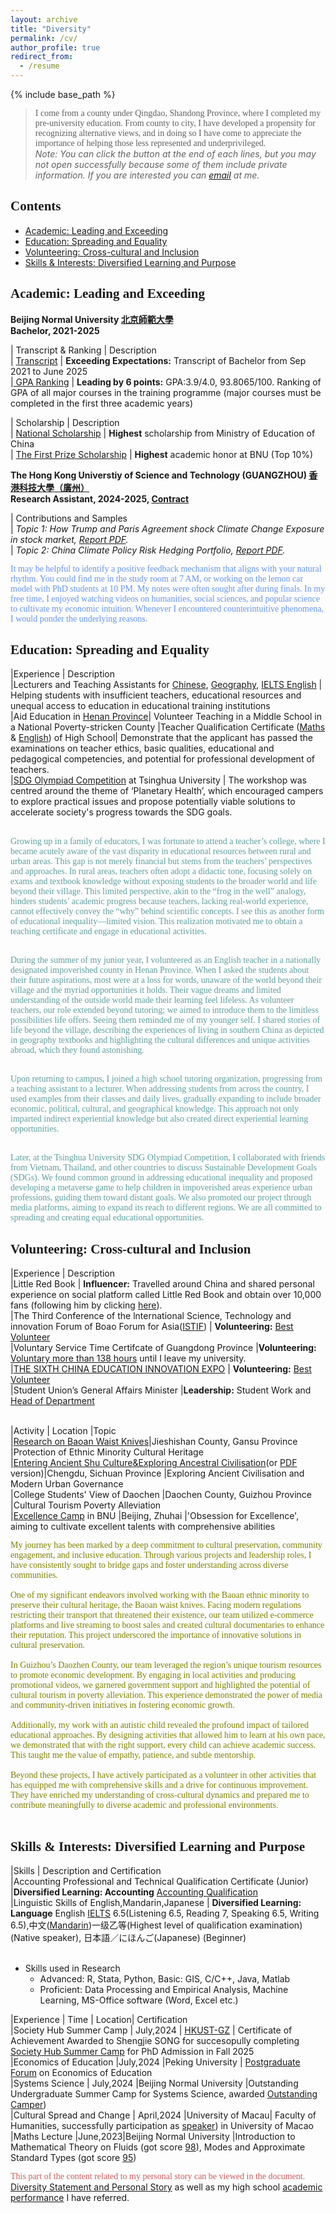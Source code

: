 ```yaml
---
layout: archive
title: "Diversity"
permalink: /cv/
author_profile: true
redirect_from:
  - /resume
---
```


{% include base_path %}

> <font face="Trebuchet MS">I come from a county under Qingdao, Shandong Province, where I completed my pre-university education. From county to city, I have developed a propensity for recognizing alternative views, and in doing so I have come to appreciate the importance of helping those less represented and underprivileged. </font> <br>
> *Note: You can click the button at the end of each lines, but you may not open successfully because some of them include private information. If you are interested you can [email](mailto:sjs@mail.bnu.edu.cn) at me.*

## <font face="ABeeZee">Contents</font>
* [Academic: Leading and Exceeding](#section1)
* [Education: Spreading and Equality](#section2)
* [Volunteering: Cross-cultural and Inclusion](#section3)
* [Skills & Interests: Diversified Learning and Purpose](#section4)

<a id="section1"></a>
## <font face="Comic Sans MS">Academic: Leading and Exceeding</font>

**Beijing Normal University [北京師範大學](https://www.bnu.edu.cn/)  <br>**
**Bachelor, 2021-2025**

| Transcript & Ranking | Description   <br>
| [Transcript]({{site.url}}/file/本科生英文成绩单.pdf)  | **Exceeding Expectations:** Transcript of Bachelor from Sep 2021 to  June 2025  <br>
|[ GPA Ranking]({{site.url}}/file/Shengjie_SONG's_Grade_at_bachalor.pdf) | **Leading by 6 points:** GPA:3.9/4.0, 93.8065/100. Ranking of GPA of all major courses in the training programme (major courses must be completed in the first three academic years)

| Scholarship                  | Description             <br>
| [National Scholarship]({{site.url}}/file/国家奖学金.pdf)          | **Highest** scholarship from Ministry of Education of China        <br>
| [The First Prize Scholarship]({{site.url}}/file/京师一等奖学金.pdf)    | **Highest** academic honor at BNU (Top 10%)    

**The Hong Kong Universtiy of Science and Technology (GUANGZHOU) [香港科技大學（廣州）](https://ugadmissions.hkust-gz.edu.cn/en/)  <br>**
**Research Assistant, 2024-2025, [Contract]({{site.url}}/file/intern_hkustgz.pdf)**

| Contributions and Samples   
|  *Topic 1: How Trump and Paris Agreement shock Climate Change Exposure in stock market, [Report PDF]({{site.url}}/file/Rea_report1.pdf).* <br> 
| *Topic 2: China Climate Policy Risk Hedging Portfolio, [Report PDF]({{site.url}}/file/Rea_report2.pdf).*

<font color=CornflowerBlue face="Times New Roman">It may be helpful to identify a positive feedback mechanism that aligns with your natural rhythm. You could find me in the study room at 7 AM, or working on the lemon car model with PhD students at 10 PM. My notes were often sought after during finals. In my free time, I enjoyed watching videos on humanities, social sciences, and popular science to cultivate my economic intuition. Whenever I encountered counterintuitive phenomena, I would ponder the underlying reasons.</font>

<a id="section2"></a>
## <font face="Comic Sans MS">Education: Spreading and Equality</font>

|Experience | Description  <br>
|Lecturers and Teaching Assistants for [Chinese]({{site.url}}/file/【教育实习】乘风语文实习.pdf), [Geography]({{site.url}}/file/【教育实习】宋圣洁实习证明.pdf), [IELTS English]({{site.url}}/file/CV_engintern.pdf) | Helping students with insufficient teachers, educational resources and unequal access to education in educational training institutions <br>
|Aid Education in [Henan Province]({{site.url}}/file/EDU_Zhijiao.pdf)| Volunteer Teaching in a Middle School in a National Poverty-stricken County
|Teacher Qualification Certificate ([Maths]({{site.url}}/file/数学教师.pdf) & [English]({{site.url}}/file/英语教师.pdf)) of High School| Demonstrate that the applicant has passed the examinations on teacher ethics, basic qualities, educational and pedagogical competencies, and potential for professional development of teachers.  <br>
|[SDG Olympiad Competition]({{site.url}}/file/thu铜.pdf) at Tsinghua University | The workshop was centred around the theme of ‘Planetary Health’, which encouraged campers to explore practical issues and propose potentially viable solutions to accelerate society's progress towards the SDG goals. <br> <br>

<font color=CadetBlue face="Times New Roman">Growing up in a family of educators, I was fortunate to attend a teacher’s college, where I became acutely aware of the vast disparity in educational resources between rural and urban areas. This gap is not merely financial but stems from the teachers’ perspectives and approaches. In rural areas, teachers often adopt a didactic tone, focusing solely on exams and textbook knowledge without exposing students to the broader world and life beyond their village. This limited perspective, akin to the “frog in the well” analogy, hinders students’ academic progress because teachers, lacking real-world experience, cannot effectively convey the “why” behind scientific concepts. I see this as another form of educational inequality—limited vision. This realization motivated me to obtain a teaching certificate and engage in educational activities. <br> <br>

During the summer of my junior year, I volunteered as an English teacher in a nationally designated impoverished county in Henan Province. When I asked the students about their future aspirations, most were at a loss for words, unaware of the world beyond their village and the myriad opportunities it holds. Their vague dreams and limited understanding of the outside world made their learning feel lifeless. As volunteer teachers, our role extended beyond tutoring; we aimed to introduce them to the limitless possibilities life offers. Seeing them reminded me of my younger self. I shared stories of life beyond the village, describing the experiences of living in southern China as depicted in geography textbooks and highlighting the cultural differences and unique activities abroad, which they found astonishing. <br> <br>

Upon returning to campus, I joined a high school tutoring organization, progressing from a teaching assistant to a lecturer. When addressing students from across the country, I used examples from their classes and daily lives, gradually expanding to include broader economic, political, cultural, and geographical knowledge. This approach not only imparted indirect experiential knowledge but also created direct experiential learning opportunities. <br> <br>

Later, at the Tsinghua University SDG Olympiad Competition, I collaborated with friends from Vietnam, Thailand, and other countries to discuss Sustainable Development Goals (SDGs). We found common ground in addressing educational inequality and proposed developing a metaverse game to help children in impoverished areas experience urban professions, guiding them toward distant goals. We also promoted our project through media platforms, aiming to expand its reach to different regions. We are all committed to spreading and creating equal educational opportunities.</font> 

<a id="section3"></a>
## <font face="Comic Sans MS">Volunteering: Cross-cultural and Inclusion</font>

|Experience | Description <br>
|Little Red Book | **Influencer:** Travelled around China and shared personal experience on social platform called Little Red Book and obtain over 10,000 fans (following him by clicking [here](https://www.xiaohongshu.com/user/profile/619e2dd9000000001000afa2?xhsshare=CopyLink&appuid=619e2dd9000000001000afa2&apptime=1718706118&share_id=94e7a172ea274f2d8a05a0a083ca32af)).   <br>
|The Third Conference of the lnternational Science, Technology and innovation Forum of Boao Forum for Asia([ISTIF](https://www.boaoforum.org/themed/istif/2023/index_1.html)) | **Volunteering:** [Best Volunteer]({{site.url}}/file/2023年10月+优秀志愿者+博鳌亚洲论坛.pdf) <br>
|Voluntary Service Time Certifcate of Guangdong Province |**Volunteering:** [Voluntary more than 138 hours]({{site.url}}/file/VOL_volunteer.pdf)  until I leave my university. <br>
|[THE SIXTH CHINA EDUCATION INNOVATION EXPO](https://news.bnu.edu.cn/zx/ttgz/2091c3219be24fb8b3ad5fdab16d93ce.htm) | **Volunteering:** [Best Volunteer]({{site.url}}/file/教博会.pdf) <br>
|Student Union’s General Affairs Minister |**Leadership:** Student Work and [Head of Department]({{site.url}}/file/教育培训部部门负责人证明.pdf) <br> <br>

|Activity | Location |Topic <br>
|[Research on Baoan Waist Knives]({{site.url}}/file/VOU_Gansu.pdf)|Jieshishan County, Gansu Province |Protection of Ethnic Minority Cultural Heritage <br>
|[Entering Ancient Shu Culture&Exploring Ancestral Civilisation](https://mp.weixin.qq.com/s/PefKn-BtHiRaCo-bHN69mQ)(or [PDF]({{site.url}}/file/VOU_Chengdu.pdf) version)|Chengdu, Sichuan Province |Exploring Ancient Civilisation and Modern Urban Governance  <br>
|College Students' View of Daochen |Daochen County, Guizhou Province |Cultural Tourism Poverty Alleviation <br>
|[Excellence Camp]({{site.url}}/file/卓越训练营.pdf) in BNU |Beijing, Zhuhai |'Obsession for Excellence', aiming to cultivate excellent talents with comprehensive abilities

<font color=Olive face="Times New Roman">My journey has been marked by a deep commitment to cultural preservation, community engagement, and inclusive education. Through various projects and leadership roles, I have consistently sought to bridge gaps and foster understanding across diverse communities. <br> <br>
One of my significant endeavors involved working with the Baoan ethnic minority to preserve their cultural heritage, the Baoan waist knives. Facing modern regulations restricting their transport that threatened their existence, our team utilized e-commerce platforms and live streaming to boost sales and created cultural documentaries to enhance their reputation. This project underscored the importance of innovative solutions in cultural preservation. <br> <br>
In Guizhou’s Daozhen County, our team leveraged the region’s unique tourism resources to promote economic development. By engaging in local activities and producing promotional videos, we garnered government support and highlighted the potential of cultural tourism in poverty alleviation. This experience demonstrated the power of media and community-driven initiatives in fostering economic growth. <br> <br>
Additionally, my work with an autistic child revealed the profound impact of tailored educational approaches. By designing activities that allowed him to learn at his own pace, we demonstrated that with the right support, every child can achieve academic success. This taught me the value of empathy, patience, and subtle mentorship. <br> <br>
Beyond these projects, I have actively participated as a volunteer in other activities that has equipped me with comprehensive skills and a drive for continuous improvement. They have enriched my understanding of cross-cultural dynamics and prepared me to contribute meaningfully to diverse academic and professional environments.  <br> <br> </font>

<a id="section4"></a>
## <font face="Comic Sans MS">Skills & Interests: Diversified Learning and Purpose</font>

|Skills | Description and Certification <br>
|Accounting Professional and Technical Qualification Certificate (Junior) |**Diversified Learning: Accounting** [Accounting Qualification]({{site.url}}/file/初级会计.pdf) <br>
|Linguistic Skills of English,Mandarin,Japanese | **Diversified Learning: Language** English [IELTS]({{site.url}}/file/雅思成绩单.pdf) 6.5(Listening 6.5, Reading 7, Speaking 6.5, Writing 6.5),中文([Mandarin]({{site.url}}/file/普通话一级乙等.pdf))一级乙等(Highest level of qualification examination) (Native speaker), 日本語／にほんご(Japanese) (Beginner) <br> <br>

* Skills used in Research
  * Advanced: R, Stata, Python, Basic: GIS, C/C++, Java, Matlab
  * Proficient: Data Processing and Empirical Analysis, Machine Learning, MS-Office software (Word, Excel etc.)

|Experience | Time | Location| Certification <br>
|Society Hub Summer Camp | July,2024 | [HKUST-GZ](https://mp.weixin.qq.com/s/atLUJUpZpj7wqW6ebPvHBw) | Certificate of Achievement Awarded to Shengjie SONG for succesopully completing [Society Hub Summer Camp]({{site.url}}/file/HKUST(GZ).pdf) for PhD Admission in Fall 2025 <br>
|Economics of Education |July,2024 |Peking University | [Postgraduate Forum]({{site.url}}/file/pku教育经济加密.pdf) on Economics of Education <br>
|Systems Science | July,2024 |Beijing Normal University |Outstanding Undergraduate Summer Camp for Systems Science, awarded [Outstanding Camper]({{site.url}}/file/系统科学学院优秀营员.pdf)) <br>
|Cultural Spread and Change | April,2024 |University of Macau| Faculty of Humanities, successfully participation as [speaker]({{site.url}}/file/澳门大学.pdf)) in University of Macao <br>
|Maths Lecture |June,2023|Beijing Normal University |Introduction to Mathematical Theory on Fluids (got score [98]({{site.url}}/file/数学系列讲座3.pdf)), Modes and Approximate Standard Types (got score [95]({{site.url}}/file/数学系列讲座1.pdf))

<font color=IndianRed face="Times New Roman"> This part of the content related to my personal story can be viewed in the document.</font> [Diversity Statement and Personal Story]({{site.url}}/file/CV_Div.pdf) as well as my high school [academic performance]({{site.url}}/file/gaokao.pdf) I have referred.
